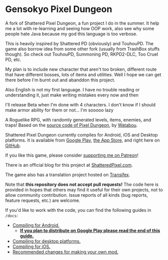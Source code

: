 # Gensokyo Pixel Dungeon

A fork of Shattered Pixel Dungeon, a fun project I do in the summer. It help me a lot with re-learning and seeing how OOP work, also see why some people hate Java because my god this language is too verbose.

This is heavily inspired by Shattered PD (obviously) and TouhouPD. The game also borrow idea from some other fork (usually from TrashBox stuffs though). So check out TouhouPD, Summoning PD, RKPD2-DLC, Too Cruel PD, etc.

My plan is to include new character that aren't too broken, different route that have different bosses, lots of items and utilities. Well I hope we can get there before I'm burnt out and abanddon this project.

Also English is not my first language. I have no trouble reading or understanding it, just make writing mistakes every now and then

I'll release Beta when I'm done with 4 characters. I don't know if I should make armor ability for them or not... I'm sooooo lazy




A Roguelike RPG, with randomly generated levels, items, enemies, and traps! Based on the [source code of Pixel Dungeon](https://github.com/00-Evan/pixel-dungeon-gradle), by [Watabou](https://www.watabou.ru).

Shattered Pixel Dungeon currently compiles for Android, iOS and Desktop platforms. It is available from [Google Play](https://play.google.com/store/apps/details?id=com.shatteredpixel.shatteredpixeldungeon), [the App Store](https://apps.apple.com/app/shattered-pixel-dungeon/id1563121109), and right here on [GitHub](https://github.com/00-Evan/shattered-pixel-dungeon/releases).

If you like this game, please consider [supporting me on Patreon](https://www.patreon.com/ShatteredPixel)!

There is an official blog for this project at [ShatteredPixel.com](https://www.shatteredpixel.com).

The game also has a translation project hosted on [Transifex](https://www.transifex.com/shattered-pixel/shattered-pixel-dungeon/).

Note that **this repository does not accept pull requests!** The code here is provided in hopes that others may find it useful for their own projects, not to allow community contribution. Issue reports of all kinds (bug reports, feature requests, etc.) are welcome.

If you'd like to work with the code, you can find the following guides in `/docs`:
- [Compiling for Android.](docs/getting-started-android.md)
    - **[If you plan to distribute on Google Play please read the end of this guide.](docs/getting-started-android.md#distributing-your-apk)**
- [Compiling for desktop platforms.](docs/getting-started-desktop.md)
- [Compiling for iOS.](docs/getting-started-ios.md)
- [Recommended changes for making your own mod.](docs/recommended-changes.md)